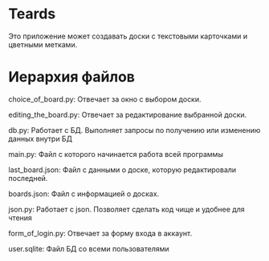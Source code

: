# Teards
Это приложение может создавать доски с текстовыми карточками и цветными метками.

# Иерархия файлов

choice_of_board.py: Отвечает за окно с выбором доски.

editing_the_board.py: Отвечает за редактирование выбранной доски.

db.py: Работает с БД. Выполняет запросы по получению или изменению данных внутри БД

main.py: Файл с которого начинается работа всей программы

last_board.json: Файл с данными о доске, которую редактировали последней.

boards.json: Файл с информацией о досках.

json.py: Работает с json. Позволяет сделать код чище и удобнее для чтения

form_of_login.py: Отвечает за форму входа в аккаунт.

user.sqlite: Файл БД со всеми пользователями
